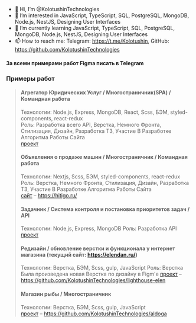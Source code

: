 - 👋 Hi, I’m @KolotushinTechnologies
- 👀 I’m interested in JavaScript, TypeScript, SQL, PostgreSQL, MongoDB, Node.js, NestJS, Designing User Interfaces
- 🌱 I’m currently learning JavaScript, TypeScript, SQL, PostgreSQL, MongoDB, Node.js, NestJS, Designing User Interfaces
- 📫 How to reach me: Telegram: https://t.me/Kolotushin, GitHub: https://github.com/KolotushinTechnologies

<!---
KolotushinTechnologies/KolotushinTechnologies is a ✨ special ✨ repository because its `README.md` (this file) appears on your GitHub profile.
You can click the Preview link to take a look at your changes.
--->

#### За всеми примерами работ Figma писать в Telegram

### Примеры работ

> #### Агрегатор Юридических Услуг / Многостраничник(SPA) / Командная работа
>
> Технологии: Node.js, Express, MongoDB, React, Scss, БЭМ, styled-components, react-redux  
> Роль: Разработка всего API, Верстка, Немного Фронта, Стилизация, Дизайн, Разработка ТЗ, Участие В Разработке Алгоритма Работы Сайта  
> [проект](https://github.com/KolotushinTechnologies/Legal-Service-Aggregator)
>
> #### Объявления о продаже машин / Многостраничник / Командная работа
>
> Технологии: Nextjs, Scss, БЭМ, styled-components, react-redux  
> Роль: Верстка, Немного Фронта, Стилизация, Дизайн, Разработка ТЗ, Участие В Разработке Алгоритма Работы Сайта  
> [сайт](https://hitigo.ru/) – https://hitigo.ru/
>
> #### Задачник / Система контроля и постановка приоритетов задач / API
>
> Технологии: Node.js, Express, MongoDB
> Роль: Разработка API
> [проект](https://github.com/KolotushinTechnologies/Tempo)
>
> #### Редизайн / обновление верстки и функционала у интернет магазина (текущий сайт: https://elendan.ru/)
>
> Технологии: Верстка, БЭМ, Scss, gulp, JavaScript
> Роль: Верстка
> Была произведена новая Верстка по дизайну в Figm'е
> [проект](https://github.com/KolotushinTechnologies/lighthouse-elen) – https://github.com/KolotushinTechnologies/lighthouse-elen
>
> #### Магазин рыбы / Многостраничник
>
> Технологии: Верстка, БЭМ, Scss, gulp, JavaScript  
> [проект](https://github.com/KolotushinTechnologies/aldoga) – https://github.com/KolotushinTechnologies/aldoga
